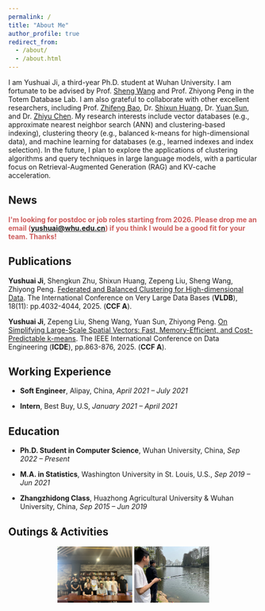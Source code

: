 ```yaml
---
permalink: /
title: "About Me"
author_profile: true
redirect_from: 
  - /about/
  - /about.html
---
```


I am Yushuai Ji, a third-year Ph.D. student at Wuhan University. I am fortunate to be advised by Prof. [Sheng Wang](http://sheng.whu.edu.cn/) and Prof. Zhiyong Peng in the Totem Database Lab. I am also grateful to collaborate with other excellent researchers, including Prof. [Zhifeng Bao](https://baozhifeng.net), Dr. [Shixun Huang](https://shixunh.io/), Dr. [Yuan Sun](https://scholars.latrobe.edu.au/y6sun), and Dr. [Zhiyu Chen](https://zhiyuchen.com/). My research interests include vector databases (e.g., approximate nearest neighbor search (ANN) and clustering-based indexing), clustering theory (e.g., balanced k-means for high-dimensional data), and machine learning for databases (e.g., learned indexes and index selection). In the future, I plan to explore the applications of clustering algorithms and query techniques in large language models, with a particular focus on Retrieval-Augmented Generation (RAG) and KV-cache acceleration.

**News**
------
<span style="color:#CD5C5C">**I'm looking for postdoc or job roles starting from 2026. Please drop me an email (yushuai@whu.edu.cn) if you think I would be a good fit for your team. Thanks!**</span>

**Publications**
------
**Yushuai Ji**, Shengkun Zhu, Shixun  Huang, Zepeng Liu, Sheng Wang, Zhiyong Peng. [Federated and Balanced Clustering for High-dimensional Data](https://sheng.whu.edu.cn/papers/25vldb.pdf). The International Conference on Very Large Data Bases (**VLDB**), 18(11): pp.4032-4044, 2025. (**CCF A**).

**Yushuai Ji**, Zepeng Liu, Sheng Wang, Yuan Sun, Zhiyong Peng.
[On Simplifying Large-Scale Spatial Vectors: Fast, Memory-Efficient, and Cost-Predictable k-means](https://www.computer.org/csdl/proceedings-article/icde/2025/360300a863/26FZzBgQACY).
The IEEE International Conference on Data Engineering (**ICDE**), pp.863-876, 2025. (**CCF A**).

**Working Experience**
------

- **Soft Engineer**, Alipay, China, *April 2021 – July 2021*

- **Intern**, Best Buy, U.S, *January 2021 – April 2021*


**Education**
------
- **Ph.D. Student in Computer Science**,
  Wuhan University, China, *Sep 2022 – Present*

- **M.A. in Statistics**,
  Washington University in St. Louis, U.S., *Sep 2019 – Jun 2021*

- **Zhangzhidong Class**,
  Huazhong Agricultural University & Wuhan University, China, *Sep 2015 – Jun 2019*

  

**Outings & Activities**
------
<div align="center">
  <img src="images/whucs1.png" width="30%">
  <img src="images/WechatIMG19.png" width="30%">
</div>
